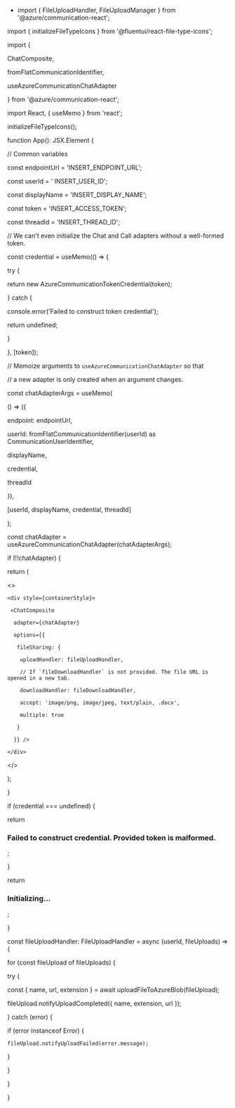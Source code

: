 - import { FileUploadHandler, FileUploadManager } from '@azure/communication-react';

import { initializeFileTypeIcons } from '@fluentui/react-file-type-icons'; 

import {

 ChatComposite,

 fromFlatCommunicationIdentifier,

 useAzureCommunicationChatAdapter

} from '@azure/communication-react';

import React, { useMemo } from 'react';



initializeFileTypeIcons();



function App(): JSX.Element {

 // Common variables

 const endpointUrl = 'INSERT_ENDPOINT_URL';

 const userId = ' INSERT_USER_ID';

 const displayName = 'INSERT_DISPLAY_NAME';

 const token = 'INSERT_ACCESS_TOKEN';

 const threadId = 'INSERT_THREAD_ID';



 // We can't even initialize the Chat and Call adapters without a well-formed token.

 const credential = useMemo(() => {

  try {

   return new AzureCommunicationTokenCredential(token);

  } catch {

   console.error('Failed to construct token credential');

   return undefined;

  }

 }, [token]);



 // Memoize arguments to `useAzureCommunicationChatAdapter` so that

 // a new adapter is only created when an argument changes.

 const chatAdapterArgs = useMemo(

  () => ({

   endpoint: endpointUrl,

   userId: fromFlatCommunicationIdentifier(userId) as CommunicationUserIdentifier,

   displayName,

   credential,

   threadId

  }),

  [userId, displayName, credential, threadId]

 );

 const chatAdapter = useAzureCommunicationChatAdapter(chatAdapterArgs);



 if (!!chatAdapter) {

  return (

   <>

    <div style={containerStyle}>

     <ChatComposite

      adapter={chatAdapter}

      options={{

       fileSharing: {

        uploadHandler: fileUploadHandler,

        // If `fileDownloadHandler` is not provided. The file URL is opened in a new tab.

        downloadHandler: fileDownloadHandler,

        accept: 'image/png, image/jpeg, text/plain, .docx',

        multiple: true

       }

      }} />

    </div>

   </>

  );

 }

 if (credential === undefined) {

  return <h3>Failed to construct credential. Provided token is malformed.</h3>;

 }

 return <h3>Initializing...</h3>;

}



const fileUploadHandler: FileUploadHandler = async (userId, fileUploads) => {

 for (const fileUpload of fileUploads) {

  try {

   const { name, url, extension } = await uploadFileToAzureBlob(fileUpload);

   fileUpload.notifyUploadCompleted({ name, extension, url });

  } catch (error) {

   if (error instanceof Error) {

    fileUpload.notifyUploadFailed(error.message);

   }

  }

 }

}

